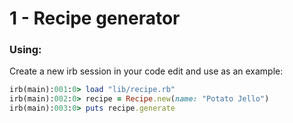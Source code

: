 # 1 - Recipe generator

### Using:
Create a new irb session in your code edit and use as an example:

```ruby
irb(main):001:0> load "lib/recipe.rb"
irb(main):002:0> recipe = Recipe.new(name: "Potato Jello")
irb(main):003:0> puts recipe.generate
```
